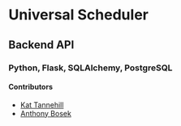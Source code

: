 # Universal Scheduler

## Backend API

### Python, Flask, SQLAlchemy, PostgreSQL

#### Contributors

- [Kat Tannehill](https://github.com/ktannehill)
- [Anthony Bosek](https://github.com/anthonyBosek)
